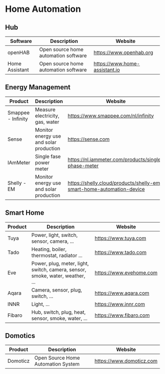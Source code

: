 # Home Automation

## Hub

| Software       | Description                          | Website                       |
| -------------- | ------------------------------------ | ----------------------------- |
| openHAB        | Open source home automation software | https://www.openhab.org       |
| Home Assistant | Open source home automation software | https://www.home-assistant.io |

## Energy Management

| Product            | Description                             | Website                                                              |
| ------------------ | --------------------------------------- | -------------------------------------------------------------------- |
| Smappee - Infinity | Measure electricity, gas, water         | https://www.smappee.com/nl/infinity                                  |
| Sense              | Monitor energy use and solar production | https://sense.com                                                    |
| IAmMeter           | Single fase power meter                 | https://nl.iammeter.com/products/single-phase-meter                  |
| Shelly - EM        | Monitor energy use and solar production | https://shelly.cloud/products/shelly-em-smart-home-automation-device |

## Smart Home

| Product | Description                                                                   | Website                 |
| ------- | ----------------------------------------------------------------------------- | ----------------------- |
| Tuya    | Power, light, switch, sensor, camera, ...                                     | https://www.tuya.com    |
| Tado    | Heating, boiler, thermostat, radiator ...                                     | https://www.tado.com    |
| Eve     | Power, plug, meter, light, switch, camera, sensor, smoke, water, weather, ... | https://www.evehome.com |
| Aqara   | Camera, sensor, plug, switch, ...                                             | https://www.aqara.com   |
| INNR    | Light, ...                                                                    | https://www.innr.com    |
| Fibaro  | Hub, switch, plug, heat, sensor, smoke, water, ...                            | https://www.fibaro.com  |

## Domotics

| Product  | Description                                                                   | Website                  |
| -------- | ----------------------------------------------------------------------------- | ------------------------ |
| Domoticz | Open Source Home Automation System                                            | https://www.domoticz.com |

